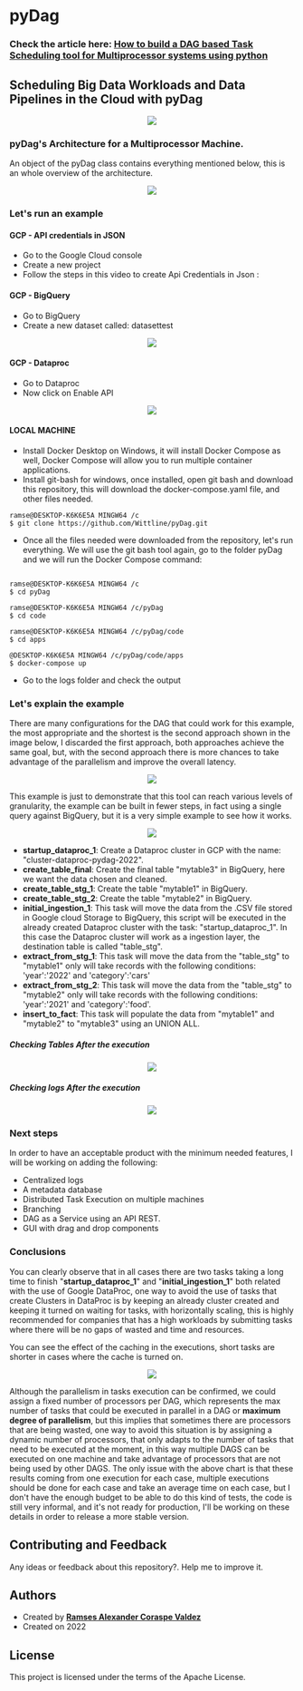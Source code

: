 # pyDag

### Check the article here:  <a href="https://itnext.io/how-to-build-a-dag-based-task-scheduling-tool-for-multiprocessor-systems-using-python-d11a093a835b">How to build a DAG based Task Scheduling tool for Multiprocessor systems using python</a>


## Scheduling Big Data Workloads and Data Pipelines in the Cloud with pyDag

<p align="center">
  <img 
    src="https://user-images.githubusercontent.com/8701464/172307778-fd7f1449-0ed8-428a-8bf2-601e997a7c9f.png"
  >
</p>

### pyDag's Architecture for a Multiprocessor Machine.
An object of the pyDag class contains everything mentioned below, this is an whole overview of the architecture.

<p align="center">
  <img 
    src="https://user-images.githubusercontent.com/8701464/172308286-416ac520-6c81-4911-8e6d-b0e307c1d270.png"
  >
</p>

### Let's run an example

#### GCP - API credentials in JSON
- Go to the Google Cloud console
- Create a new project
- Follow the steps in this video to create Api Credentials in Json :

#### GCP - BigQuery
- Go to BigQuery
- Create a new dataset called: datasettest

<p align="center">
  <img 
    src="https://user-images.githubusercontent.com/8701464/172309959-b580b149-913c-4ca9-bb36-10fc434086e1.png"
  >
</p>

#### GCP - Dataproc
- Go to Dataproc
- Now click on Enable API

<p align="center">
  <img 
    src="https://user-images.githubusercontent.com/8701464/172310472-8d0024a1-a6c6-4d42-a5f5-f973a1605fec.png"
  >
</p>

#### LOCAL MACHINE
- Install Docker Desktop on Windows, it will install Docker Compose as well, Docker Compose will allow you to run multiple container applications.
- Install git-bash for windows, once installed, open git bash and download this repository, this will download the docker-compose.yaml file, and other files needed.

```linux 
ramse@DESKTOP-K6K6E5A MINGW64 /c
$ git clone https://github.com/Wittline/pyDag.git
```

- Once all the files needed were downloaded from the repository, let's run everything. We will use the git bash tool again, go to the folder pyDag and we will run the Docker Compose command:

```linux

ramse@DESKTOP-K6K6E5A MINGW64 /c
$ cd pyDag

ramse@DESKTOP-K6K6E5A MINGW64 /c/pyDag
$ cd code

ramse@DESKTOP-K6K6E5A MINGW64 /c/pyDag/code
$ cd apps

@DESKTOP-K6K6E5A MINGW64 /c/pyDag/code/apps
$ docker-compose up

```
- Go to the logs folder and check the output

### Let's explain the example
There are many configurations for the DAG that could work for this example, the most appropriate and the shortest is the second approach shown in the image below, I discarded the first approach, both approaches achieve the same goal, but, with the second approach there is more chances to take advantage of the parallelism and improve the overall latency.

<p align="center">
  <img 
    src="https://user-images.githubusercontent.com/8701464/172311381-c308acf3-8c86-42cf-968b-b64acb7b133e.png"
  >
</p>

This example is just to demonstrate that this tool can reach various levels of granularity, the example can be built in fewer steps, in fact using a single query against BigQuery, but it is a very simple example to see how it works.

<p align="center">
  <img 
    src="https://user-images.githubusercontent.com/8701464/172311527-e27d1827-89c9-4661-9455-61d4d8b44085.png"
  >
</p>

- **startup_dataproc_1**: Create a Dataproc cluster in GCP with the name: "cluster-dataproc-pydag-2022".
- **create_table_final**: Create the final table "mytable3" in BigQuery, here we want the data chosen and cleaned.
- **create_table_stg_1**: Create the table "mytable1" in BigQuery.
- **create_table_stg_2**: Create the table "mytable2" in BigQuery.
- **initial_ingestion_1**: This task will move the data from the .CSV file stored in Google cloud Storage to BigQuery, this script will be executed in the already created Dataproc cluster with the task: "startup_dataproc_1". In this case the Dataproc cluster will work as a ingestion layer, the destination table is called "table_stg".
- **extract_from_stg_1**: This task will move the data from the "table_stg" to "mytable1" only will take records with the following conditions: 'year':'2022' and 'category':'cars'
- **extract_from_stg_2**: This task will move the data from the "table_stg" to "mytable2" only will take records with the following conditions: 'year':'2021' and 'category':'food'.
- **insert_to_fact**: This task will populate the data from "mytable1" and "mytable2" to "mytable3" using an UNION ALL.


##### Checking Tables After the execution

<p align="center">
  <img 
    src="https://user-images.githubusercontent.com/8701464/172311916-2a99d33a-4fb2-45bc-b420-37098847c3c6.png"
  >
</p>

##### Checking logs After the execution
<p align="center">
  <img 
    src="https://user-images.githubusercontent.com/8701464/172312006-763e71ed-12c5-4b23-95b1-9c68df0ed352.png"
  >
</p>

### Next steps
In order to have an acceptable product with the minimum needed features, I will be working on adding the following:
- Centralized logs
- A metadata database
- Distributed Task Execution on multiple machines
- Branching
- DAG as a Service using an API REST.
- GUI with drag and drop components

### Conclusions
You can clearly observe that in all cases there are two tasks taking a long time to finish "**startup_dataproc_1**" and "**initial_ingestion_1**" both related with the use of Google DataProc, one way to avoid the use of tasks that create Clusters in DataProc is by keeping an already cluster created and keeping it turned on waiting for tasks, with horizontally scaling, this is highly recommended for companies that has a high workloads by submitting tasks where there will be no gaps of wasted and time and resources.

You can see the effect of the caching in the executions, short tasks are shorter in cases where the cache is turned on.

<p align="center">
  <img 
    src="https://user-images.githubusercontent.com/8701464/172312420-cbb88a27-2cd1-4922-9281-82dc0103ae3d.png"
  >
</p>

Although the parallelism in tasks execution can be confirmed, we could assign a fixed number of processors per DAG, which represents the max number of tasks that could be executed in parallel in a DAG or **maximum degree of parallelism**, but this implies that sometimes there are processors that are being wasted, one way to avoid this situation is by assigning a dynamic number of processors, that only adapts to the number of tasks that need to be executed at the moment, in this way multiple DAGS can be executed on one machine and take advantage of processors that are not being used by other DAGS. The only issue with the above chart is that these results coming from one execution for each case, multiple executions should be done for each case and take an average time on each case, but I don't have the enough budget to be able to do this kind of tests, the code is still very informal, and it's not ready for production, I'll be working on these details in order to release a more stable version.

## Contributing and Feedback
Any ideas or feedback about this repository?. Help me to improve it.

## Authors
- Created by <a href="https://twitter.com/RamsesCoraspe"><strong>Ramses Alexander Coraspe Valdez</strong></a>
- Created on 2022

## License
This project is licensed under the terms of the Apache License.
